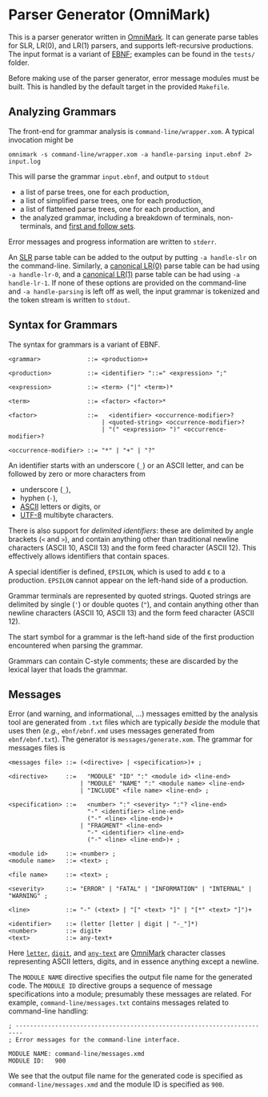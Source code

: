 # Parser Generator (OmniMark)

This is a parser generator written in [OmniMark](http://developers.stilo.com/docs/html/index.htm).
It can generate parse tables for SLR, LR(0), and LR(1) parsers, and supports left-recursive productions.
The input format is a variant of [EBNF](https://en.wikipedia.org/wiki/Extended_Backus–Naur_form); examples can be found in the `tests/` folder. 

Before making use of the parser generator, error message modules must be built. This is handled by the default target in the provided `Makefile`. 

## Analyzing Grammars

The front-end for grammar analysis is `command-line/wrapper.xom`. A typical invocation might be
```shell
omnimark -s command-line/wrapper.xom -a handle-parsing input.ebnf 2> input.log
```
This will parse the grammar `input.ebnf`, and output to `stdout` 

* a list of parse trees, one for each production,
* a list of simplified parse trees, one for each production,
* a list of flattened parse trees, one for each production, and
* the analyzed grammar, including a breakdown of terminals, non-terminals, and [first and follow sets](https://en.wikipedia.org/wiki/Canonical_LR_parser#FIRST_and_FOLLOW_sets). 

Error messages and progress information are written to `stderr`.

An [SLR](https://en.wikipedia.org/wiki/Simple_LR_parser) parse table can be added to the output by putting `-a handle-slr` on the command-line. 
Similarly, a [canonical LR(0)](https://en.wikipedia.org/wiki/Canonical_LR_parser) parse table can be had using `-a handle-lr-0`, 
and a [canonical LR(1)](https://en.wikipedia.org/wiki/Canonical_LR_parser) parse table can be had using `-a handle-lr-1`. If none of these options are provided on the command-line and `-a handle-parsing` is left off as well, the input grammar is tokenized and the token stream is written to `stdout`.

## Syntax for Grammars

The syntax for grammars is a variant of EBNF.
```
<grammar>             ::= <production>+

<production>          ::= <identifier> "::=" <expression> ";"

<expression>          ::= <term> ("|" <term>)*

<term>                ::= <factor> <factor>*

<factor>              ::=   <identifier> <occurrence-modifier>?
                          | <quoted-string> <occurrence-modifier>?
                          | "(" <expression> ")" <occurrence-modifier>?

<occurrence-modifier> ::= "*" | "+" | "?"
```
An identifier starts with an underscore (`_`) or an ASCII letter, and can be followed by zero or more characters from

- underscore (`_`),
- hyphen (`-`),
- [ASCII](https://en.wikipedia.org/wiki/ASCII) letters or digits, or
- [UTF-8](https://en.wikipedia.org/wiki/UTF-8) multibyte characters.

There is also support for *delimited identifiers*: these are delimited by angle brackets (`<` and `>`), and contain anything other than traditional newline characters (ASCII 10, ASCII 13) and the form feed character (ASCII 12). This effectively allows identifiers that contain spaces. 

A special identifier is defined, `EPSILON`, which is used to add ε to a production. `EPSILON` cannot appear on the left-hand side of a production.

Grammar terminals are represented by quoted strings. Quoted strings are delimited by single (`'`) or double quotes (`"`), and contain anything other than newline characters (ASCII 10, ASCII 13) and the form feed character (ASCII 12).

The start symbol for a grammar is the left-hand side of the first production encountered when parsing the grammar.

Grammars can contain C-style comments; these are discarded by the lexical layer that loads the grammar. 

## Messages

Error (and warning, and informational, ...) messages emitted by the analysis tool are generated from `.txt` files which are typically *beside* the module that uses then (*e.g.*, `ebnf/ebnf.xmd` uses messages generated from `ebnf/ebnf.txt`). The generator is `messages/generate.xom`. The grammar for messages files is
```
<messages file> ::= (<directive> | <specification>)+ ;

<directive>     ::=   "MODULE" "ID" ":" <module id> <line-end>
                    | "MODULE" "NAME" ":" <module name> <line-end>
                    | "INCLUDE" <file name> <line-end> ;

<specification> ::=   <number> ":" <severity> ":"? <line-end>
                      "-" <identifier> <line-end>
                      ("-" <line> <line-end>)+
                    | "FRAGMENT" <line-end>
                      "-" <identifier> <line-end>
                      ("-" <line> <line-end>)+ ;

<module id>     ::= <number> ;
<module name>   ::= <text> ;

<file name>     ::= <text> ;

<severity>      ::= "ERROR" | "FATAL" | "INFORMATION" | "INTERNAL" | "WARNING" ;

<line>          ::= "-" (<text> | "[" <text> "]" | "[*" <text> "]")+

<identifier>    ::= (letter [letter | digit | "-_"]*)
<number>        ::= digit+
<text>          ::= any-text+
```
Here [`letter`](http://developers.stilo.com/docs/html/keyword/193.htm), [`digit`](http://developers.stilo.com/docs/html/keyword/102.htm), and [`any-text`](http://developers.stilo.com/docs/html/keyword/46.htm) are [OmniMark](http://developers.stilo.com/docs/html/index.htm) character classes representing ASCII letters, digits, and in essence anything except a newline. 

The `MODULE NAME` directive specifies the output file name for the generated code. The `MODULE ID` directive groups a sequence of message specifications into a module; presumably these messages are related. For example, `command-line/messages.txt` contains messages related to command-line handling: 
```
; ------------------------------------------------------------------------
; Error messages for the command-line interface.

MODULE NAME: command-line/messages.xmd
MODULE ID:   900
```
We see that the output file name for the generated code is specified as `command-line/messages.xmd` and the module ID is specified as `900`.